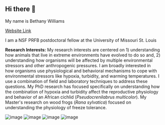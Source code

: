 ## Hi there 👋
My name is Bethany Williams 

[Website Link](https://blw9786.wixsite.com/bethany-williams--ph)

I am a NSF PRFB postdoctoral fellow at the University of Missouri St. Louis

**Research Interests:**
My research interests are centered on 1) understanding how animals that live in extreme environments have evolved to do so and, 2) understanding how organisms will be affected by multiple environmental stressors and other anthropogenic pressures. I am broadly interested in how organisms use physiological and behavioral mechanisms to cope with environmental stressors like hypoxia, turbidity, and warming temperatures.​ I use a combination of field and laboratory techniques to address these questions. My PhD research has focused specifically on understanding how the combination of hypoxia and turbidity affect the reproductive physiology and behavior of an African cichlid (_Pseudocrenilabrus multicolor_). My Master's research on wood frogs (_Rana sylvatica_) focused on understanding the physiology of freeze tolerance.

![image](https://github.com/user-attachments/assets/f52e8977-4e2e-40a6-8ce5-37bdb48d0c25)
![image](https://github.com/user-attachments/assets/a1955a1c-13e2-4182-bde4-9fc73dc9b816)
![image](https://github.com/user-attachments/assets/6776201f-75e7-4e56-bf37-6d5a84f5bddf)
![image](https://github.com/user-attachments/assets/3fd51b10-edb7-496c-bbda-c687732f60aa)



<!--
**bethany-williams/bethany-williams** is a ✨ _special_ ✨ repository because its `README.md` (this file) appears on your GitHub profile.

Here are some ideas to get you started:

- 🔭 I’m currently working on ...
- 🌱 I’m currently learning ...
- 👯 I’m looking to collaborate on ...
- 🤔 I’m looking for help with ...
- 💬 Ask me about ...
- 📫 How to reach me: ...
- 😄 Pronouns: ...
- ⚡ Fun fact: ...
-->
